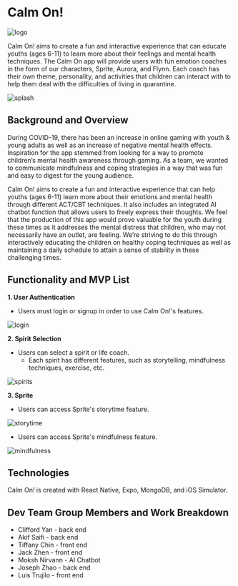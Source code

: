 # Calm On!

![logo](readme_assets/logo.png) 

Calm On! aims to create a fun and interactive experience that can educate youths (ages 6-11) to learn more about their feelings and mental health techniques. 
The Calm On app will provide users with fun emotion coaches in the form of our characters, Sprite, Aurora, and Flynn. Each coach has their own theme, personality, and activities that children can interact with to help them deal with the difficulties of living in quarantine.

![splash](readme_assets/splash.png) 

## Background and Overview 

During COVID-19, there has been an increase in online gaming with youth & young adults as well as an increase of negative mental health effects. Inspiration for the app stemmed from looking for a way to promote children’s mental health awareness through gaming. As a team, we wanted to communicate mindfulness and coping strategies in a way that was fun and easy to digest for the young audience.

Calm On! aims to create a fun and interactive experience that can help youths (ages 6-11) learn more about their emotions and mental health through different ACT/CBT techniques. It also includes an integrated AI chatbot function that allows users to freely express their thoughts. We feel that the production of this app would prove valuable for the youth during these times as it addresses the mental distress that children, who may not necessarily have an outlet, are feeling. We’re striving to do this through interactively educating the children on healthy coping techniques as well as maintaining a daily schedule to attain a sense of stability in these challenging times.


## Functionality and MVP List

**1. User Authentication**
- Users must login or signup in order to use Calm On!'s features.

![login](readme_assets/login.gif)

**2. Spirit Selection**
- Users can select a spirit or life coach.
  - Each spirit has different features, such as storytelling, mindfulness techniques, exercise, etc.

![spirits](readme_assets/spirits.gif)

**3. Sprite**
- Users can access Sprite's storytime feature.

![storytime](readme_assets/storytime.gif)

- Users can access Sprite's mindfulness feature.

![mindfulness](readme_assets/mindfulness.gif)

## Technologies

Calm On! is created with React Native, Expo, MongoDB, and iOS Simulator.

## Dev Team Group Members and Work Breakdown

* Clifford Yan - back end
* Akif Saifi - back end
* Tiffany Chin - front end
* Jack Zhen - front end
* Moksh Nirvann - AI Chatbot
* Joseph Zhao - back end
* Luis Trujilo - front end

